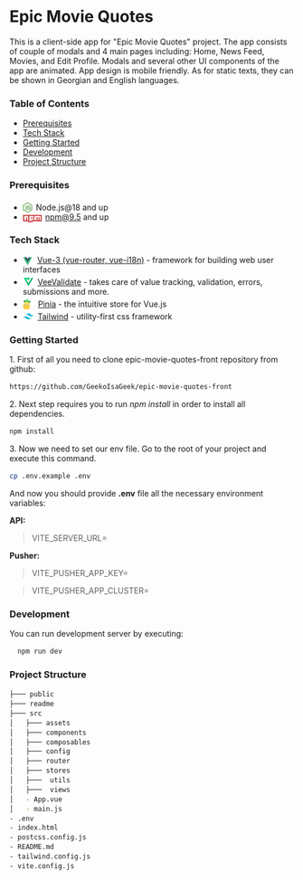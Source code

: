 # Epic Movie Quotes

This is a client-side app for "Epic Movie Quotes" project. The app consists of couple of modals and 4 main pages including: Home, News Feed, Movies, and Edit Profile. Modals and several other UI components of the app are animated. App design is mobile friendly. As for static texts, they can be shown in Georgian and English languages.

### Table of Contents

- [Prerequisites](#prerequisites)
- [Tech Stack](#tech-stack)
- [Getting Started](#getting-started)
- [Development](#development)
- [Project Structure](#project-structure)

### Prerequisites

- <img src="readme/assets/node-js.svg" height="18" style="position: relative; margin-right:3px; top: 4px;" /> Node.js@18 and up
- <img src="readme/assets/npm.png" height="13" style="position: relative; top:4px; margin-right: 2px" /> npm@9.5 and up

### Tech Stack

- <img src="readme/assets/vue.png" height="14" style="position: relative; top: 4px; margin-right: 5px" /> [Vue-3 (vue-router, vue-i18n)](https://vuejs.org/) - framework for building web user interfaces
- <img src="readme/assets/vee-validate.png" height="19" style="position: relative; top: 4px; margin-right: 3px" /> [VeeValidate](https://vee-validate.logaretm.com/v4) - takes care of value tracking, validation, errors, submissions and more.
- <img src="readme/assets/pinia.svg" height="19" style="position: relative; top: 4px; margin-right: 10px" /> [Pinia](https://pinia.vuejs.org/) - the intuitive store for Vue.js
- <img src="readme/assets/tailwind.png" height="19" style="position: relative; top: 4px; margin-right: 3px" /> [Tailwind](https://tailwindcss.com/) - utility-first css framework

### Getting Started

1\. First of all you need to clone epic-movie-quotes-front repository from github:

```sh
https://github.com/GeekoIsaGeek/epic-movie-quotes-front
```

2\. Next step requires you to run _npm install_ in order to install all dependencies.

```sh
npm install
```

3\. Now we need to set our env file. Go to the root of your project and execute this command.

```sh
cp .env.example .env
```

And now you should provide **.env** file all the necessary environment variables:

**API:**

> VITE_SERVER_URL=

**Pusher:**

> VITE_PUSHER_APP_KEY=

> VITE_PUSHER_APP_CLUSTER=

### Development

You can run development server by executing:

```sh
  npm run dev
```

### Project Structure

```bash
├─── public
├─── readme
├─── src
│   ├─── assets
│   ├─── components
│   ├─── composables
│   ├─── config
│   ├─── router
│   ├─── stores
│   ├───  utils
│   ├───  views
│   - App.vue
│   - main.js
- .env
- index.html
- postcss.config.js
- README.md
- tailwind.config.js
- vite.config.js
```
